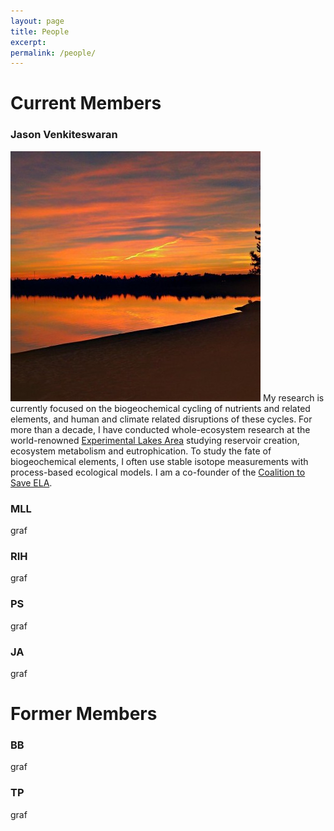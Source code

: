 ```yaml
---
layout: page
title: People
excerpt:
permalink: /people/
---
```


<h1> Current Members </h1>

<h3> Jason Venkiteswaran </h3>
<img src="../images/bio-photo.jpg" class="bio-photo">
My research is currently focused on the biogeochemical cycling of nutrients and related elements, and human and climate related disruptions of these cycles. For more than a decade,  I have conducted whole-ecosystem research at the world-renowned <a href="https://www.wlu.ca/academics/faculties/faculty-of-arts/faculty-profiles/jason-venkiteswaran/index.html#https://www.iisd.org/ela/">Experimental Lakes Area</a> studying reservoir creation, ecosystem metabolism and eutrophication. To study the fate of biogeochemical elements, I often use stable isotope measurements with process-based ecological models. I am a co-founder of the <a href="https://saveela.org">Coalition to Save ELA</a>.

<h3> MLL </h3>

graf

<h3> RIH </h3>

graf

<h3> PS </h3>

graf

<h3> JA </h3>

graf

<h1> Former Members </h1>

<h3> BB </h3>

graf

<h3> TP </h3>

graf


